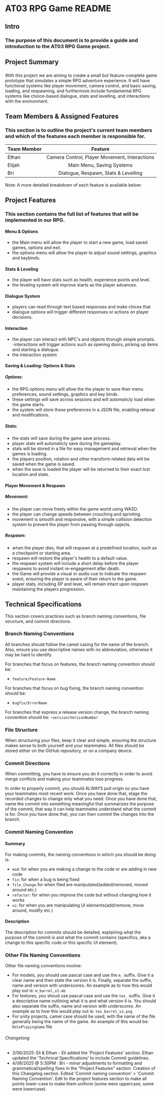# AT03 RPG Game README

## Intro
### The purpose of this document is to provide a guide and introduction to the AT03 RPG Game project. 

## Project Summary 
### 

With this project we are aiming to create a small but feature-complete game prototype that simulates a simple RPG adventure experience. It will have functional systems like player movement, camera control, and basic saving, loading, and respawning, and furthermore include fundamental RPG systems like choice-based dialogue, stats and levelling, and interactions with the environment. 

## Team Members & Assigned Features
### This section is to outline the project's current team members and which of the features each member is responsible for. 

| Team Member   | Feature       |
| ------------- |:-------------:|
| Ethan         | Camera Control, Player Movement, Interactions     |
| Elijah        | Main Menu, Saving Systems     |
| Bri           | Dialogue, Respawn, Stats & Levelling     |

Note: A more detailed breakdown of each feature is available below: 

## Project Features

### This section contains the full list of features that will be implemented in our RPG.

#### Menu & Options
 - the Main menu will allow the player to start a new game, load saved games, options and exit.
 - the options menu will allow the player to adjust sound settings, graphics and keybinds. 


#### Stats & Leveling 
 - the player will have stats such as health, experience points and level.
 - the leveling system will improve starts as the player advances.


#### Dialogue System
 - players can read through text based responses and make chices that 
- dialogue options will trigger different responses or actions on player decisions. 


#### Interaction
- the player can interact with NPC's and objects thorugh simple prompts.
-interactions will trigger actions such as opening doors, picking up items and starting a dialogue.
- the interaction system


#### Saving & Loading: Options & Stats 

##### Options:
 - the RPG options menu will allow the the player to save their menu preferences, sound settings, graphics and key binds.
 - these settings will save across sessions and will automaticly load when the game starts.
- the system will store these preferences in a JSON file, enabling retieval and modifications.
##### Stats: 
 - the stats will save during the game save process.
 - player stats will automaticly save during the gameplay.
 - stats will be stored in a file for easy management and retrieval when the games is loading.
 - the players position, rotation and other transform related data will be saved when the game is saved.
 - when the save is loaded the player will be returned to their exact lost location and state.
  

#### Player Movement & Respawn

##### Movement:
- the player can move freely within the game world using WASD.
- the player can change speeds between crouching and sprinting.
- movement is smooth and responsive, with a simple collision detection system to prevent the player from passing through opjects.
##### Respawn:
- when the player dies, that will respawn at a predefined location, such as a checkpoint or starting area.
- respawn will restore the player's health to a default value.
- the respawn system will include a short delay before the player respawns to avoid instant re-engagement after death.
- the Game will provide a visual or audio cue to indicate the respawn event, ensuring the player is aware of their return to the game.
- player stats, including XP and level, will remain intact upon respawn maintaining the players progression.


## Technical Specifications
This section covers practices such as branch naming conventions, file structure, and commit directions.

### Branch Naming Conventions

All branches should follow the camel casing for the name of the branch. Also, ensure you use descriptive names with no abbreviation, otherwise it may be hard to identify.

For branches that focus on features, the branch naming convention should be:
- `feature/Feature-Name`<br>

For branches that focus on bug fixing, the branch naming convention should be:
- `bugfix/ErrorName`<br>

For branches that express a release version change, the branch naming convention should be:
-`version/VersionNumber`<br>
### File Structure
When structuring your files, keep it clear and simple, ensuring the structure makes sense to both yourself and your teammates. All files should be stored either on the GitHub repository, or on a company device.
### Commit Directions
When committing, you have to ensure you do it correctly in order to avoid merge conflicts and making your teammates lose progress.

In order to properly commit, you should ALWAYS pull origin so you have your teammates most recent work. Once you have done that, stage the recorded changes to change only what you need. Once you have done that, name the commit into something meaningful that summarizes the purpose of the commit, that way it can help teammates understand what the commit is for. Once you have done that, you can then commit the changes into the branch.

### Commit Naming Convention
#### Summary
For making commits, the naming conventions in which you should be doing is:
- `mod`: for when you are making a change to the code or are adding in new code
- `fix`: for when a bug is being fixed
- `file_Change` for when filed are manipulated(added/removed, moved around etc.)
- `refactor`: for when you improve the code but without changing how it works
- `ui`: for when you are manipulating UI elements(add/remove, move around, modify etc.)
#### Description
The description for commits should be detailed, explaining what the purpose of the commit is and what the commit contains (specifics, aka a change to this specific code or this specific UI element).

### Other File Naming Conventions
Other file naming conventions involve:
- For models, you should use pascal case and use the `m_` suffix. Give it a clear name and then state the version it is. Finally, separate the suffix, name and version with underscores. An example as to how this would play out is: `m_barrel_v2.mb`
- For textures, you shoud use pascal case and use the `tex_` suffix. Give it a descriptive name outlining what it is and what version it is. You should also separate the suffix, name and version with underscores. An example as to how this would play out is: `tex_barrel_v2.png`
- For unity projects, camel case should be used, with the name of the file generally being the name of the game. An example of this would be: `RolePlayingGame` file

###### Changelong 
* 3/06/2025: Eli & Ethan - Eli added the 'Project Features' section. Ethan updated the 'Technical Specifications' to include Commit guidelines. 
* 4/06/2025 @ 5:30PM : Bri - minor adjustments to formatting and grammatical/spelling fixes in the "Project Features" section. Creation of this Changelog section. Edited 'Commit naming convention' > 'Commit Naming Convention'. Edit to the project features section to make all points lower-case to make them uniform (some were uppercase, some were lowercase).  


